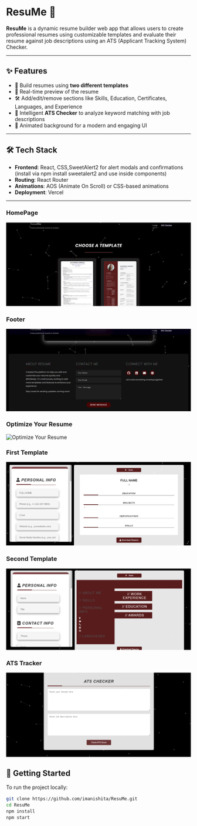 # ResuMe 🚀

**ResuMe** is a dynamic resume builder web app that allows users to create professional resumes using customizable templates and evaluate their resume against job descriptions using an ATS (Applicant Tracking System) Checker.

---

## ✨ Features

- 📄 Build resumes using **two different templates**
- 🎯 Real-time preview of the resume
- 🛠️ Add/edit/remove sections like Skills, Education, Certificates, Languages, and Experience
- 🧠 Intelligent **ATS Checker** to analyze keyword matching with job descriptions
- 🌠 Animated background for a modern and engaging UI

---

## 🛠 Tech Stack

- **Frontend**: React, CSS,SweetAlert2 for alert modals and confirmations (install via npm install sweetalert2 and use inside components)
- **Routing**: React Router
- **Animations**: AOS (Animate On Scroll) or CSS-based animations
- **Deployment**: Vercel

---
### HomePage 
![Home Page](./public/homepage.png)

### Footer
 ![Footer](./public/footeradded.png)

 ### Optimize Your Resume
 ![Optimize Your Resume](./public/optimiseyourresume.png.png)

###  First Template 
![First Template](./public/firsttemplate.png)

### Second Template 
![Second Template ](./public/secondtemplate.png)

###  ATS Tracker
![ATS Tracker](./public/atschecker.png)


## 🔧 Getting Started

To run the project locally:

```bash
git clone https://github.com/imanishita/ResuMe.git
cd ResuMe
npm install
npm start
